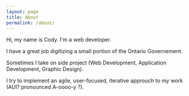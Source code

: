 ```yaml
---
layout: page
title: About
permalink: /about/
---
```


Hi, my name is Cody. I'm a web developer.

I have a great job digitizing a small portion of the Ontario Governement.

Sometimes I take on side project (Web Development, Application Development, Graphic Design).

I try to implement an agile, user-focused, iterative approuch to my work (AUI? pronounced A-oooo-y ?).
